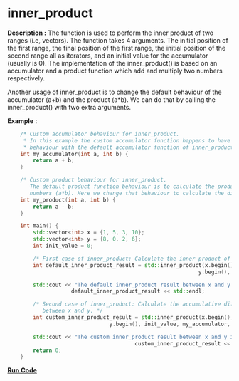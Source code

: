 # inner_product

**Description :** The function is used to perform the inner product of two ranges (i.e, vectors). The function takes 4 arguments. The initial position of the first range, the final position of the first range, the initial position of the second range all as iterators, and an initial value for the accumulator (usually is 0). The implementation of the inner_product() is based on an accumulator and a product function which add and multiply two numbers respectively.

Another usage of inner_product is to change the default behaviour of the accumulator (a+b) and the product (a*b). We can do that by calling the inner_product() with two extra arguments.

**Example** :
```cpp
    /* Custom accumulator behaviour for inner_product.
     * In this example the custom accumulator function happens to have the same
     * behaviour with the default accumulator function of inner_product. */
    int my_accumulator(int a, int b) {
        return a + b;
    }

    /* Custom product behaviour for inner_product.
       The default product function behaviour is to calculate the product of two
       numbers (a*b). Here we change that behaviour to calculate the difference. */
    int my_product(int a, int b) {
        return a - b;
    }

    int main() {
        std::vector<int> x = {1, 5, 3, 10};
        std::vector<int> y = {8, 0, 2, 6};
        int init_value = 0;

        /* First case of inner_product: Calculate the inner product of x and y */
        int default_inner_product_result = std::inner_product(x.begin(), x.end(),
                                                            y.begin(), init_value);

        std::cout << "The default inner_product result between x and y is: " <<
                    default_inner_product_result << std::endl;

        /* Second case of inner_product: Calculate the accumulative difference
           between x and y. */
        int custom_inner_product_result = std::inner_product(x.begin(), x.end(),
                                y.begin(), init_value, my_accumulator, my_product);

        std::cout << "The custom inner_product result between x and y is: " <<
                                        custom_inner_product_result << std::endl;
        return 0;
    }
```
**[Run Code](https://rextester.com/DBTRP29560)**
